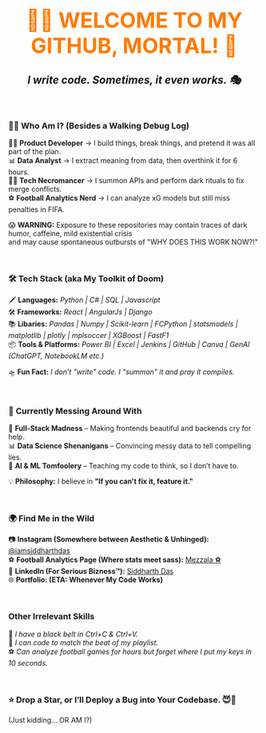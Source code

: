 <!-- Enter at your own risk -->
<h1 align="center" style="font-size: 3em; color: #ff7b00;">👨‍💻 WELCOME TO MY GITHUB, MORTAL! 🚀</h1>
<h3 align="center" style="font-size: 1.5em; font-style: italic;">I write code. Sometimes, it even works. 🎭</h3>

<br/>

### 🤹‍♂️ **Who Am I? (Besides a Walking Debug Log)**  
🦸‍♂️ **Product Developer** → I build things, break things, and pretend it was all part of the plan.  
📊 **Data Analyst** → I extract meaning from data, then overthink it for 6 hours.  
🧙‍♂️ **Tech Necromancer** → I summon APIs and perform dark rituals to fix merge conflicts.  
⚽ **Football Analytics Nerd** → I can analyze xG models but still miss penalties in FIFA.  

😱 **WARNING:** Exposure to these repositories may contain traces of dark humor, caffeine, mild existential crisis <br/>
                and may cause spontaneous outbursts of "WHY DOES THIS WORK NOW?!"

<br/>

### 🛠 **Tech Stack (aka My Toolkit of Doom)**  
🗡 **Languages:** *Python | C# | SQL | Javascript*  
🛠 **Frameworks:** *React | AngularJs | Django* <br/>
📚 **Libaries:** *Pandas | Numpy | Scikit-learn | FCPython | statsmodels | matplotlib | plotly | mplsoccer | XGBoost | FastF1* <br/>
📦 **Tools & Platforms:** *Power BI | Excel | Jenkins | GitHub | Canva | GenAI (ChatGPT, NotebookLM etc.)* 

🛸 **Fun Fact:** *I don’t "write" code. I "summon" it and pray it compiles.*

<br/>

### 🚀 **Currently Messing Around With**  
🚀 **Full-Stack Madness** – Making frontends beautiful and backends cry for help.  
📊 **Data Science Shenanigans** – Convincing messy data to tell compelling lies.  
🧠 **AI & ML Tomfoolery** – Teaching my code to think, so I don’t have to.  
 
💡 **Philosophy:**  I believe in **"If you can’t fix it, feature it."**   

<br/>

### 🌍 **Find Me in the Wild**  
📷 **Instagram (Somewhere between Aesthetic & Unhinged):** [@iamsiddharthdas](https://twitter.com/)  
⚽ **Football Analytics Page (Where stats meet sass):** [Mezzala ⚽](https://www.instagram.com/mezzala._/)  
💼 **LinkedIn (For Serious Bizness™):** [Siddharth Das](https://linkedin.com/in/iamsiddharthdas)  
🌐 **Portfolio: (ETA: Whenever My Code Works)** 

<br/>

### **Other Irrelevant Skills**  
🦄 *I have a black belt in Ctrl+C & Ctrl+V.*  
🎵 *I can code to match the beat of my playlist.* <br/>
⚽ *Can analyze football games for hours but forget where I put my keys in 10 seconds.*  

<br/>

### ⭐ **Drop a Star, or I’ll Deploy a Bug into Your Codebase.** 😈🐞  
(Just kidding… OR AM I?)  

